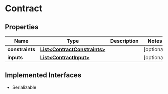 

# Contract

## Properties

Name | Type | Description | Notes
------------ | ------------- | ------------- | -------------
**constraints** | [**List&lt;ContractConstraints&gt;**](ContractConstraints.md) |  |  [optional]
**inputs** | [**List&lt;ContractInput&gt;**](ContractInput.md) |  |  [optional]


## Implemented Interfaces

* Serializable


